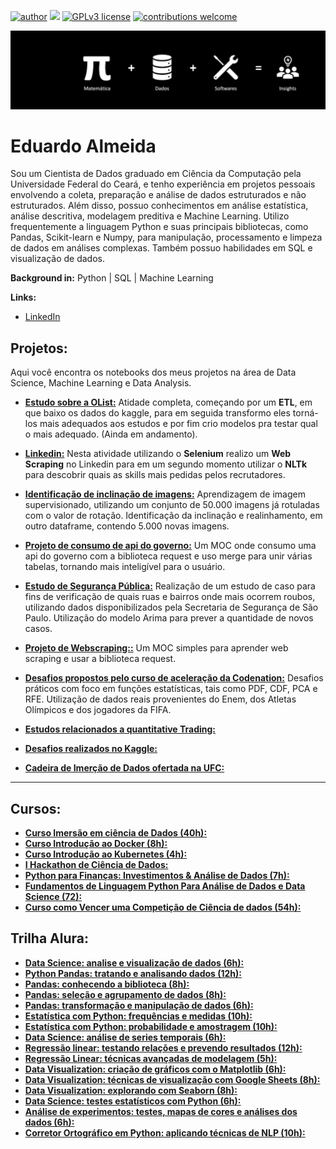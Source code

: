 [![author](https://img.shields.io/badge/author-Eduardo%20Almeida-red.svg)](https://www.linkedin.com/in/eduardo-almeida-814a676a/) [![](https://img.shields.io/badge/python-3.7+-blue.svg)](https://www.python.org/downloads/release/python-365/) [![GPLv3 license](https://img.shields.io/badge/License-GPLv3-blue.svg)](http://perso.crans.org/besson/LICENSE.html) [![contributions welcome](https://img.shields.io/badge/contributions-welcome-brightgreen.svg?style=flat)](https://github.com/eduardo-almeida)

<p align="center">
  <img src="banner.jpg" >
</p>    
  
# Eduardo Almeida 

Sou um Cientista de Dados graduado em Ciência da Computação pela Universidade Federal do Ceará, e tenho experiência em projetos pessoais envolvendo a coleta, preparação e análise de dados estruturados e não estruturados. Além disso, possuo conhecimentos em análise estatística, análise descritiva, modelagem preditiva e Machine Learning. Utilizo frequentemente a linguagem Python e suas principais bibliotecas, como Pandas, Scikit-learn e Numpy, para manipulação, processamento e limpeza de dados em análises complexas. Também possuo habilidades em SQL e visualização de dados. 

**Background in:** Python | SQL | Machine Learning  

**Links:**
* [LinkedIn](https://www.linkedin.com/in/eduardo-almeida-814a676a/)


## Projetos:

Aqui você encontra os notebooks dos meus projetos na área de Data Science, Machine Learning e Data Analysis. 


* [**Estudo sobre a OList:**](https://github.com/eduardo-almeida/Data_Science/tree/master/Olist-ML-models) Atidade completa, começando por um **ETL**, em que baixo os dados do kaggle, para em seguida transformo eles torná-los mais adequados aos estudos e por fim crio modelos pra testar qual o mais adequado. (Ainda em andamento).

* [**Linkedin:**](https://github.com/eduardo-almeida/Data_Science/tree/master/Web%20scraping/Linkedin) Nesta atividade utilizando o **Selenium** realizo um **Web Scraping** no Linkedin para em um segundo momento utilizar o **NLTk** para descobrir quais as skills mais pedidas pelos recrutadores.

* [**Identificação de inclinação de imagens:**](https://github.com/eduardo-almeida/Data_Science/tree/master/Detectar%20Faces) Aprendizagem de imagem  supervisionado, utilizando um conjunto de 50.000 imagens já rotuladas com o valor de rotação. Identificação da inclinação e realinhamento, em outro dataframe, contendo 5.000 novas imagens.

* [**Projeto de consumo de api do governo:**](https://github.com/eduardo-almeida/Data_Science/tree/master/Compras%20%20Governamentais) Um MOC onde consumo uma api do governo com a biblioteca request e uso merge para unir várias tabelas, tornando mais inteligível para o usuário.

* [**Estudo de Segurança Pública:**](https://github.com/eduardo-almeida/Data_Science/tree/master/Seguranca%20P%C3%BAblica) Realização de um estudo de caso para fins de verificação de quais ruas e bairros onde mais ocorrem roubos, utilizando  dados disponibilizados pela Secretaria de Segurança de São Paulo. Utilização do modelo Arima para prever a quantidade de novos casos.
 
* [**Projeto de Webscraping::**](https://github.com/eduardo-almeida/Data_Science/tree/master/Webscraping) Um MOC simples para aprender web scraping e usar a biblioteca request.

* [**Desafios propostos pelo curso de aceleração da Codenation:**](https://github.com/eduardo-almeida/Data_Science/tree/master/Codenation) Desafios práticos com foco em funções estatísticas, tais como PDF, CDF, PCA e RFE. Utilização de dados reais provenientes do Enem, dos Atletas Olímpicos e dos jogadores da FIFA.

* [**Estudos relacionados a quantitative Trading:**](https://github.com/eduardo-almeida/Data_Science/tree/master/Trading)

* [**Desafios realizados no Kaggle:**](https://github.com/eduardo-almeida/Data_Science/tree/master/Kaggle)
 
* [**Cadeira de Imerção de Dados ofertada na UFC:**](https://github.com/eduardo-almeida/data-science-cookbook)
---
## Cursos:
 
* [**Curso Imersão em ciência de Dados (40h):**](https://drive.google.com/file/d/1EIDIyn8AUL4VAziqoQneSJcIP6_jUUVR/view)
* [**Curso Introdução ao Docker (8h):**](https://drive.google.com/file/d/1vcEVnqIz3US6Aer5gIop2sQzo7z1h6aS/view?usp=share_link)
* [**Curso Introdução ao Kubernetes (4h):**](https://drive.google.com/file/d/1zU2cLKNeBWe0R3AP_sMeIYuqaWi8lTll/view?usp=share_link)
* [**I Hackathon de Ciência de Dados:**](https://drive.google.com/file/d/16a5Z-sOdFxARrK9HN1lixLmTWtHzkkdP/view?usp=share_link)
* [**Python para Finanças: Investimentos & Análise de Dados (7h):**](https://www.udemy.com/certificate/UC-b5ec8341-d243-4c5e-8e59-f432018826ed/)
* [**Fundamentos de Linguagem Python Para Análise de Dados e Data Science (72):**](https://www.datascienceacademy.com.br/cursosgratuitos)
* [**Curso como Vencer uma Competição de Ciência de dados (54h):**](https://www.coursera.org/learn/competitive-data-science?specialization=aml)

## Trilha Alura:
* [**Data Science: analise e visualização de dados (6h):**](https://cursos.alura.com.br/course/data-science-primeiros-passos)
* [**Python Pandas: tratando e analisando dados (12h):**](https://cursos.alura.com.br/course/introducao-python-pandas)
* [**Pandas: conhecendo a biblioteca (8h):**](https://cursos.alura.com.br/course/pandas-conhecendo-biblioteca)
* [**Pandas: seleção e agrupamento de dados (8h):**](https://cursos.alura.com.br/course/pandas-selecao-agrupamento-dados) 
* [**Pandas: transformação e manipulação de dados (6h):**](https://cursos.alura.com.br/course/pandas-transformacao-manipulacao-dados)
* [**Estatística com Python: frequências e medidas (10h):**](https://cursos.alura.com.br/course/estatistica-distribuicoes-e-medidas)
* [**Estatística com Python: probabilidade e amostragem (10h):**](https://cursos.alura.com.br/course/estatistica-probabilidade-e-amostragem)
* [**Data Science: análise de series temporais (6h):**](https://cursos.alura.com.br/course/data-science-series-temporais)
* [**Regressão linear: testando relações e prevendo resultados (12h):**](https://cursos.alura.com.br/course/data-science-modelo-regressao-linear)
* [**Regressão Linear: técnicas avançadas de modelagem (5h):**](https://cursos.alura.com.br/course/data-science-modelo-regressao-linear-assimetria-statsmodel)
* [**Data Visualization: criação de gráficos com o Matplotlib (6h):**](https://cursos.alura.com.br/course/customizacao-matplot)
* [**Data Visualization: técnicas de visualização com Google Sheets (8h):**](https://cursos.alura.com.br/course/data-visualization-visualizacao-google-sheets)
* [**Data Visualization: explorando com Seaborn (8h):**](https://cursos.alura.com.br/course/data-visualization-com-seaborn)
* [**Data Science: testes estatísticos com Python (6h):**](https://cursos.alura.com.br/course/data-science-introducao-a-testes-estatisticos-com-python)
* [**Análise de experimentos: testes, mapas de cores e análises dos dados (6h):**](https://cursos.alura.com.br/course/analise-de-experimentos)
* [**Corretor Ortográfico em Python: aplicando técnicas de NLP (10h):**](https://cursos.alura.com.br/course/nlp-corretor-ortografico)
